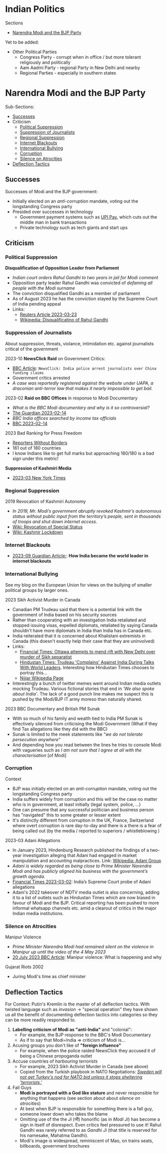 # Indian Politics
Sections
* [Narendra Modi and the BJP Party](#narendra-modi-and-the-bjp-party)

Yet to be added:
* Other Political Parties
    * Congress Party - corrupt when in office / but more tolerant religiously and politically
    * Aam Aadmi Party - regional Party in New Delhi and nearby
    * Regional Parties - especially in southern states

# Narendra Modi and the BJP Party
Sub-Sections:
* [Successes](#successes)
* Criticism
    * [Political Suppression](#political-suppression)
    * [Suppression of Journalists](#suppression-of-journalists)
    * [Regional Suppression](#regional-suppression)
    * [Internet Blackouts](#internet-blackouts)
    * [International Bullying](#international-bullying)
    * [Corruption](#corruption)
    * [Silence on Atrocities](#silence-on-atrocities)
* [Deflection Tactics](#deflection-tactics)

## Successes
Successes of Modi and the BJP government:
* Initially elected on an *anti-corruption* mandate, voting out the longstanding Congress party
* Presided over successes in technology
    * Government payment systems such as [UPI Pay](https://en.wikipedia.org/wiki/Unified_Payments_Interface), which cuts out the middle man in bank transactions
    * Private technology such as tech giants and start ups

## Criticism
### Political Suppression
**Disqualification of Opposition Leader from Parliament**
* *Indian court orders Rahul Gandhi to two years in jail for Modi comment*
* Opposition party leader Rahul Gandhi was convicted of *defaming all people with the Modi surname*
* The conviction disqualified Gandhi as a member of parliament
* As of August 2023 he has the conviction stayed by the Supreme Court of India pending appeal
* Links:
   * [Reuters Article 2023-03-23](https://www.reuters.com/world/india/indian-court-convicts-gandhi-defamation-gives-two-year-sentence-2023-03-23/)
   * [Wikipedia: Disqualificatino of Rahul Gandhi](https://en.wikipedia.org/wiki/Disqualification_of_Rahul_Gandhi)

### Suppression of Journalists
About suppression, threats, violance, intimidation etc. against journalists critical of the government

2023-10 **NewsClick Raid** on Government Critics:
* [BBC Article](https://www.bbc.co.uk/news/world-asia-india-66909370): `NewsClick: India police arrest journalists over China funding claims`
* Government critics arrested
* *A case was reportedly registered against the website under UAPA, a draconian anti-terror law that makes it nearly impossible to get bail.*

2023-02 **Raid on BBC Offices** in response to Modi Documentary
* *What is the BBC Modi documentary and why is it so controversial?*
* [The Guardian 2023-02-14](https://www.theguardian.com/world/2023/feb/14/why-is-bbc-report-on-narendra-modis-handling-of-sectarian-riots-in-2002-so-controversial)
* *BBC India offices searched by income tax officials*
* [BBC 2023-02-14](https://www.bbc.com/news/world-asia-india-64634711.amp)

2023 Bad Ranking for Press Freedom
* [Reporters Without Borders](https://rsf.org/en/country/india)
* 161 out of 180 countries 
* I know Indians like to get full marks but approaching 180/180 is a bad sign under this metric!

**Suppression of Kashmiri Media**
* [2023-03 New York Times](https://www.nytimes.com/2023/03/08/opinion/india-kashmir-modi-media-censorship.html)

### Regional Suppression
2019 Revocation of Kashmiri Autonomy
* *In 2019, Mr. Modi’s government abruptly revoked Kashmir’s autonomous status without public input from the territory’s people, sent in thousands of troops and shut down internet access.*
* [Wiki: Revocation of Special Status](https://en.wikipedia.org/wiki/Revocation_of_the_special_status_of_Jammu_and_Kashmir)
* [Wiki: Kashmir Lockdown](https://en.wikipedia.org/wiki/2019%E2%80%932021_Jammu_and_Kashmir_lockdown)

### Internet Blackouts
* [2023-09 Guardian Article:](https://www.theguardian.com/world/2023/sep/25/a-tool-of-political-control-how-india-became-the-world-leader-in-internet-blackouts): **How India became the world leader in internet blackouts**

### International Bullying
See my blog on the European Union for views on the bullying of smaller political groups by larger ones.

2023 Sikh Activist Murder in Canada
* Canadian PM Trudeau said that there is a potential link with the government of India based on his security sources
* Rather than cooperating with an investigation India retaliated and stopped issuing visas, expelled diplomats, retaliated by saying Canada shouldn't have more diplomats in India than India has in Canada etc.
* India reiterated that it is concerned about Khalistani extremists in Canada (this doesn't exactly help their case that they are uninvolved)
* Links:
    * [Financial Times: Ottawa attempts to mend rift with New Delhi over murder of Sikh separatist](https://www.ft.com/content/146b4e53-07aa-4cc0-9ed7-064532fbb39c)
    * [Hindustan Times: Trudeau 'Complains' Against India During Talks With World Leaders](https://www.youtube.com/watch?v=BZouC4QiCHE). Interesting how Hindustan Times chooses to portray this... 
    * [Nijjar Wikipedia Page](https://en.wikipedia.org/wiki/Hardeep_Singh_Nijjar#Allegation_of_Indian_responsibility)
* Interestingly a bunch of twitter memes went around Indian media outlets mocking Trudeau. Various fictional stories that end in *'We also spoke about India'*. The lack of a good punch line makes me suspect this is pushed by the Modi/BJP IT army moreso than naturally shared.

2023 BBC Documentary and British PM Sunak
* With so much of his family and wealth tied to India PM Sunak is effectively silenced from criticising the Modi Government (What if they find Tax allegations like they did with the BBC)
* Sunak is limited to the meek statements like *"we do not tolerate persecution anywhere"*
* And depending how you read between the lines he tries to console Modi with vagueries such as *I am not sure that I agree at all with the characterisation* [of Modi]

### Corruption
Context
* BJP was initially elected on an *anti-corruption* mandate, voting out the longstanding Congress party
* India suffers widely from corruption and this will be the case no matter who is in government, at least initially (legal system, police, ...)
* One can presume that any successful politician and business person has "navigated" this to some greater or lesser extent
* It's distinctly different from corruption in the UK, France, Switzerland where overt corruption is rare day-to-day and there is a there is a fear of being called out (by the media / reported to superiors / whistleblowing )

2023-03 Adani Allegations
* In January 2023, Hindenburg Research published the findings of a two-year investigation alleging that Adani had engaged in market manipulation and accounting malpractices. Link: [Wikipedia: Adani Group](https://en.wikipedia.org/wiki/Adani_Group#Stock_manipulation_and_accounting_fraud_allegations)
* *Adani is widely regarded as being close to Prime Minister Narendra Modi and has publicly aligned his business with the government’s growth agenda.*
* [Financial Times 2023-03-02](https://www.ft.com/content/578df2dc-71d7-4ca3-aaff-7db4d52a38fc): India’s Supreme Court probe of Adani allegations
* Adani's 2022 takeover of NDTV media outlet is also concerning, adding it to a list of outlets such as Hindustan Times which are now biased in favour of Modi and the BJP. Critical reporting has been pushed to more informal whatsapp channels etc. amid a clearout of critics in the major Indian media institutions.

### Silence on Atrocities
Manipur Violence
* *Prime Minister Narendra Modi had remained silent on the violence in Manipur up until the video of the 4 May 2023*
* [20 July 2023  BBC Article](https://www.bbc.co.uk/news/world-asia-india-66260730): Manipur violence: What is happening and why

Gujarat Riots 2002
* Juring Modi's time as chief minister

## Deflection Tactics
For Context: Putin's Kremlin is the master of all deflection tactics. With twisted language such as *invasion* -> "special operation" they have shown us all the benefit of documenting deflection tactics into categories so they can be more readily responded to.

1. **Labelling criticism of Modi as "anti-India"** and "colonial":
    * For example, the BJP response to the BBC's Modi Documentary
    * As if to say that Modi=India => criticism of Modi is...
2. Acusing groups you don't like of **"foreign influence"**
    * For example, when the police raided NewsClick they accused it of being a Chinese propoganda outlet
3. Accuse countries of *harbouring terrorists*
    * For example, 2023 Sikh Activist Murder in Canada (see above)
    * Copied from the Turkish playbook in NATO Negotiations: [*Sweden will not get Turkey's nod for NATO bid unless it stops sheltering 'terrorists,'*](https://www.reuters.com/world/sweden-will-not-get-turkeys-nod-nato-bid-unless-it-stops-sheltering-terrorists-2023-07-03/)
4. Fall Guys
    * **Modi is portrayed with a God like stature** and never responsible for anything that happens (see section about about *silence on atrocities*)
    * At best when BJP is responsible for something there is a fall guy, someone lower down who takes the blame
    * Omitting use of the the *Ji* (जी) honorific (as in *Modi Ji*) has become a sign in itself of disrespect. Even critics feel pressured to use it! Rahul Gandhi was rarely referred to as *Gandhi Ji* (that title is reserved for his namesake, Mahatma Gandhi).
    * Modi's image is widespread, reminiscent of Mao, on trains seats, billboards, government brochures
